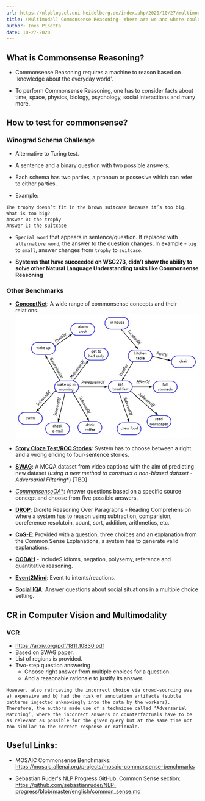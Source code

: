 ```yaml
---
url: https://nlpblog.cl.uni-heidelberg.de/index.php/2020/10/27/multimodal-commonsense-reasoning/
title: (Multimodal) Commonsense Reasoning- Where are we and where could we go?
author: Ines Pisetta
date: 10-27-2020
---
```


## What is Commonsense Reasoning?
- Commonsense Reasoning requires a machine to reason based on 'knowledge about the everyday world'.

- To perform Commonsense Reasoning, one has to consider facts about time, space, physics, biology, psychology, social interactions and many more.

## How to test for commonsense?
### Winograd Schema Challenge
- Alternative to Turing test.
- A sentence and a binary question with two possible answers.
- Each schema has two parties, a pronoun or possesive which can refer to either parties.

- Example:
```
The trophy doesn’t fit in the brown suitcase because it’s too big.
What is too big?
Answer 0: the trophy
Answer 1: the suitcase
```
- `Special word` that appears in sentence/question. If replaced with `alternative word`, the answer to the question changes. In example - `big` to `small`, answer changes from `trophy` to `suitcase`.

- **Systems that have succeeded on WSC273, didn’t show the ability to solve other Natural Language Understanding tasks like Commonsense Reasoning**

### Other Benchmarks
- [**ConceptNet**](https://www.media.mit.edu/publications/bttj/Paper23Pages211-226.pdf): A wide range of commonsense concepts and their relations.
![ConceptNet Image](./images/conceptnet-768x525.jpg)

- [**Story Cloze Test/ROC Stories**](https://www.aclweb.org/anthology/N16-1098.pdf): System has to choose between a right and a wrong ending to four-sentence stories.

- [**SWAG**](https://www.aclweb.org/anthology/D18-1009.pdf): A MCQA dataset from video captions with the aim of predicting new dataset (*using a new method to construct a non-biased dataset - Adversarial Filtering**) [TBD]

- [*CommonsenseQA**](https://www.aclweb.org/anthology/N19-1421.pdf): Answer questions based on a specific source concept and choose from five possible answers.

- [**DROP**](https://www.aclweb.org/anthology/N19-1246.pdf): Dicrete Reasoning Over Paragraphs - Reading Comprehension where a system has to reason using subtraction, comparision, coreference resolutoin, count, sort, addition, arithmetics, etc.

- [**CoS-E**](https://www.aclweb.org/anthology/P19-1487.pdf): Provided with a question, three choices and an explanation from the Common Sense Explanations, a system has to generate valid explanations.

- [**CODAH**](https://www.aclweb.org/anthology/W19-2008.pdf) - includeS idioms, negation, polysemy, reference and quantitative reasoning.

- [**Event2Mind**](https://www.aclweb.org/anthology/P18-1043.pdf): Event to intents/reactions.

- [**Social IQA**](https://arxiv.org/pdf/1904.09728): Answer questions about social situations in a multiple choice setting.


## CR in Computer Vision and Multimodality

### VCR
- https://arxiv.org/pdf/1811.10830.pdf
- Based on SWAG paper.
- List of regions is provided.
- Two-step question answering
    - Choose right answer from multiple choices for a question.
    - And a reasonable rationale to justify its answer.
```
However, also retrieving the incorrect choice via crowd-sourcing was a) expensive and b) had the risk of annotation artifacts (subtle patterns injected unknowingly into the data by the workers).
Therefore, the authors made use of a technique called ‘Adversarial Matching’, where the incorrect answers or counterfactuals have to be as relevant as possible for the given query but at the same time not too similar to the correct response or rationale.
```


## Useful Links:
- MOSAIC Commonsense Benchmarks: https://mosaic.allenai.org/projects/mosaic-commonsense-benchmarks

- Sebastian Ruder's NLP Progress GitHub, Common Sense section: https://github.com/sebastianruder/NLP-progress/blob/master/english/common_sense.md
